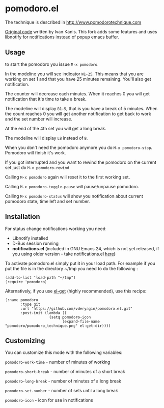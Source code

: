 # pomodoro.el #

The technique is described in http://www.pomodorotechnique.com

[Original code](http://kanis.fr/hg/lisp/ivan/pomodoro.el) written by Ivan
Kanis. This fork adds some features and uses libnotify for notifications
instead of popup emacs buffer.

## Usage ##

to start the pomodoro you issue `M-x pomodoro`.

In the modeline you will see indicator `W1-25`. This means that you are
working on set 1 and that you have 25 minutes remaining. You'll also get
notification.

The counter will decrease each minutes. When it reaches 0 you will get
notification that it's time to take a break.

The modeline will display `B1-5`, that is you have a break of 5 minutes. When
the count reaches 0 you will get another notification to get back to work and
the set number will increase.

At the end of the 4th set you will get a long break.

The modeline will display `LB` instead of `B`.

When you don't need the pomodoro anymore you do `M-x pomodoro-stop`. Pomodoro
will finish it's work.

If you got interrupted and you want to rewind the pomodoro on the current set
just do `M-x pomodoro-rewind`

Calling `M-x pomodoro` again will reset it to the first working set.

Calling `M-x pomodoro-toggle-pause` will pause/unpause pomodoro.

Calling `M-x pomodoro-status` will show you notification about current
pomodoro state, time left and set number.

## Installation ##

For status change notifications working you need:

* Libnotify installed
* D-Bus session running
* **notifications.el** (included in GNU Emacs 24, which is not yet released,
    if you using older version - take notifications.el
    [here](http://bazaar.launchpad.net/~vcs-imports/emacs/trunk/annotate/head%3A/lisp/notifications.el))

To activate pomodoro.el simply put it in your load path. For example if you
put the file is in the directory ~/tmp you need to do the following :

```
(add-to-list 'load-path "~/tmp")
(require 'pomodoro)
```

Alternatively, if you use [el-get](https://github.com/dimitri/el-get) (highly
recommended), use this recipe:

```
(:name pomodoro
       :type git
       :url "https://github.com/vderyagin/pomodoro.el.git"
       :post-init (lambda ()
                    (setq pomodoro-icon
                          (expand-file-name "pomodoro/pomodoro_technique.png" el-get-dir))))
```

## Customizing ##

You can customize this mode with the following variables:

`pomodoro-work-time` - number of minutes of working

`pomodoro-short-break` - number of minutes of a short break

`pomodoro-long-break` - number of minutes of a long break

`pomodoro-set-number` - number of sets until a long break

`pomodoro-icon` - icon for use in notifications
